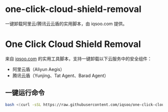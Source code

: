 # one-click-cloud-shield-removal
一键卸载阿里云/腾讯云云盾的实用脚本，由 iqsoo.com 提供。
# One Click Cloud Shield Removal

来自 [iqsoo.com](https://www.iqsoo.com) 的实用工具脚本，支持一键卸载以下云服务中的安全组件：

- 阿里云盾（Aliyun Aegis）
- 腾讯云盾（Yunjing、Tat Agent、Barad Agent）

## 一键运行命令

```bash
bash <(curl -sSL https://raw.githubusercontent.com/iqsoo/one-click-cloud-shield/main/ugq.sh)
